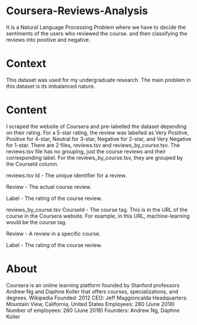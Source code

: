 # Coursera-Reviews-Analysis
It is a Natural Language Processing Problem where we have to decide the sentiments of the users who reviewed the course. and then classifying the reviews into positive and negative.

# Context
This dataset was used for my undergraduate research. The main problem in this dataset is its imbalanced nature.

# Content
I scraped the website of Coursera and pre-labelled the dataset depending on their rating. For a 5-star rating, the review was labelled as Very Positive, Positive for 4-star, Neutral for 3-star, Negative for 2-star, and Very Negative for 1-star. There are 2 files, reviews.tsv and reviews_by_course.tsv. The reviews.tsv file has no grouping, just the course reviews and their corresponding label. For the reviews_by_course.tsv, they are grouped by the CourseId column.

reviews.tsv
Id - The unique identifier for a review.

Review - The actual course review.

Label - The rating of the course review.

reviews_by_course.tsv
CourseId - The course tag. This is in the URL of the course in the Coursera website. For example, in this URL, machine-learning would be the course tag.

Review - A review in a specific course.

Label - The rating of the course review.

# About
Coursera is an online learning platform founded by Stanford professors Andrew Ng and Daphne Koller that offers courses, specializations, and degrees. Wikipedia
Founded: 2012
CEO: Jeff Maggioncalda
Headquarters: Mountain View, California, United States
Employees: 280 (June 2018)
Number of employees: 280 (June 2018)
Founders: Andrew Ng, Daphne Koller
